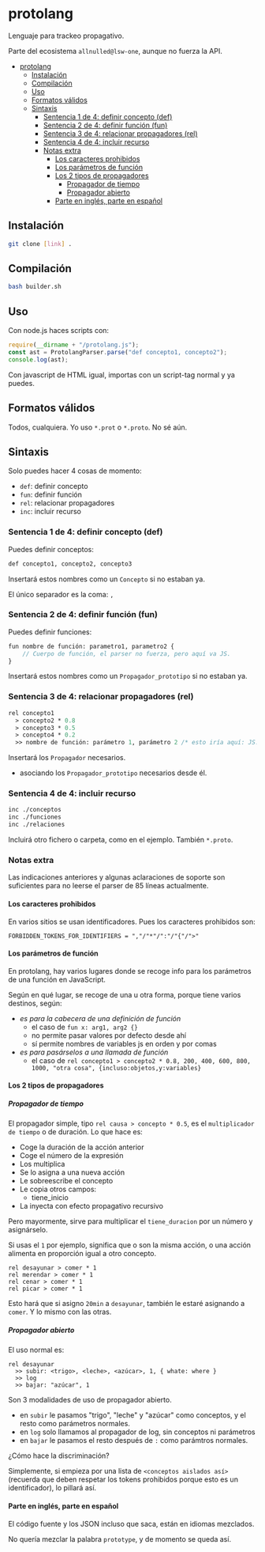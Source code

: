 # protolang

Lenguaje para trackeo propagativo.

Parte del ecosistema `allnulled@lsw-one`, aunque no fuerza la API.

- [protolang](#protolang)
  - [Instalación](#instalación)
  - [Compilación](#compilación)
  - [Uso](#uso)
  - [Formatos válidos](#formatos-válidos)
  - [Sintaxis](#sintaxis)
    - [Sentencia 1 de 4: definir concepto (def)](#sentencia-1-de-4-definir-concepto-def)
    - [Sentencia 2 de 4: definir función (fun)](#sentencia-2-de-4-definir-función-fun)
    - [Sentencia 3 de 4: relacionar propagadores (rel)](#sentencia-3-de-4-relacionar-propagadores-rel)
    - [Sentencia 4 de 4: incluir recurso](#sentencia-4-de-4-incluir-recurso)
    - [Notas extra](#notas-extra)
      - [Los caracteres prohibidos](#los-caracteres-prohibidos)
      - [Los parámetros de función](#los-parámetros-de-función)
      - [Los 2 tipos de propagadores](#los-2-tipos-de-propagadores)
        - [Propagador de tiempo](#propagador-de-tiempo)
        - [Propagador abierto](#propagador-abierto)
      - [Parte en inglés, parte en español](#parte-en-inglés-parte-en-español)

## Instalación

```sh
git clone [link] .
```


## Compilación

```sh
bash builder.sh
```

## Uso

Con node.js haces scripts con:

```js
require(__dirname + "/protolang.js");
const ast = ProtolangParser.parse("def concepto1, concepto2");
console.log(ast);
```

Con javascript de HTML igual, importas con un script-tag normal y ya puedes.

## Formatos válidos

Todos, cualquiera. Yo uso `*.prot` o `*.proto`. No sé aún.

## Sintaxis

Solo puedes hacer 4 cosas de momento:

 - `def`: definir concepto
 - `fun`: definir función
 - `rel`: relacionar propagadores
 - `inc`: incluir recurso

### Sentencia 1 de 4: definir concepto (def)

Puedes definir conceptos:

```proto
def concepto1, concepto2, concepto3
```

Insertará estos nombres como un `Concepto` si no estaban ya.

El único separador es la coma: `,`

### Sentencia 2 de 4: definir función (fun)

Puedes definir funciones:

```proto
fun nombre de función: parametro1, parametro2 {
    // Cuerpo de función, el parser no fuerza, pero aquí va JS.
}
```

Insertará estos nombres como un `Propagador_prototipo` si no estaban ya.

### Sentencia 3 de 4: relacionar propagadores (rel)

```proto
rel concepto1
  > concepto2 * 0.8
  > concepto3 * 0.5
  > concepto4 * 0.2
  >> nombre de función: parámetro 1, parámetro 2 /* esto iría aquí: JS.call( ### ) */
```

Insertará los `Propagador` necesarios.

  - asociando los `Propagador_prototipo` necesarios desde él.

### Sentencia 4 de 4: incluir recurso

```proto
inc ./conceptos
inc ./funciones
inc ./relaciones
```

Incluirá otro fichero o carpeta, como en el ejemplo. También `*.proto`.



### Notas extra

Las indicaciones anteriores y algunas aclaraciones de soporte son suficientes para no leerse el parser de 85 líneas actualmente.

#### Los caracteres prohibidos

En varios sitios se usan identificadores. Pues los caracteres prohibidos son:

```
FORBIDDEN_TOKENS_FOR_IDENTIFIERS = ","/"*"/":"/"{"/">"
```

#### Los parámetros de función

En protolang, hay varios lugares donde se recoge info para los parámetros de una función en JavaScript.

Según en qué lugar, se recoge de una u otra forma, porque tiene varios destinos, según:

- *es para la cabecera de una definición de función*
   - el caso de `fun x: arg1, arg2 {}`
   - no permite pasar valores por defecto desde ahí
   - sí permite nombres de variables js en orden y por comas
- *es para pasárselos a una llamada de función*
   - el caso de `rel concepto1 > concepto2 * 0.8, 200, 400, 600, 800, 1000, "otra cosa", {incluso:objetos,y:variables}`

#### Los 2 tipos de propagadores

##### Propagador de tiempo

El propagador simple, tipo `rel causa > concepto * 0.5`, es el `multiplicador de tiempo` o de duración. Lo que hace es:

  - Coge la duración de la acción anterior
  - Coge el número de la expresión
  - Los multiplica
  - Se lo asigna a una nueva acción
  - Le sobreescribe el concepto
  - Le copia otros campos:
    - tiene_inicio
  - La inyecta con efecto propagativo recursivo

Pero mayormente, sirve para multiplicar el `tiene_duracion` por un número y asignárselo.

Si usas el `1` por ejemplo, significa que o son la misma acción, o una acción alimenta en proporción igual a otro concepto.

```
rel desayunar > comer * 1
rel merendar > comer * 1
rel cenar > comer * 1
rel picar > comer * 1
```

Esto hará que si asigno `20min` a `desayunar`, también le estaré asignando a `comer`. Y lo mismo con las otras.

##### Propagador abierto

El uso normal es:

```
rel desayunar
  >> subir: <trigo>, <leche>, <azúcar>, 1, { whate: where }
  >> log
  >> bajar: "azúcar", 1
```

Son 3 modalidades de uso de propagador abierto.

  - en `subir` le pasamos "trigo", "leche" y "azúcar" como conceptos, y el resto como parámetros normales.
  - en `log` solo llamamos al propagador de log, sin conceptos ni parámetros
  - en `bajar` le pasamos el resto después de `:` como parámtros normales.

¿Cómo hace la discriminación?

Simplemente, si empieza por una lista de `<conceptos aislados así>` (recuerda que deben respetar los tokens prohibidos porque esto es un identificador), lo pillará así.

#### Parte en inglés, parte en español

El código fuente y los JSON incluso que saca, están en idiomas mezclados.

No quería mezclar la palabra `prototype`, y de momento se queda así.